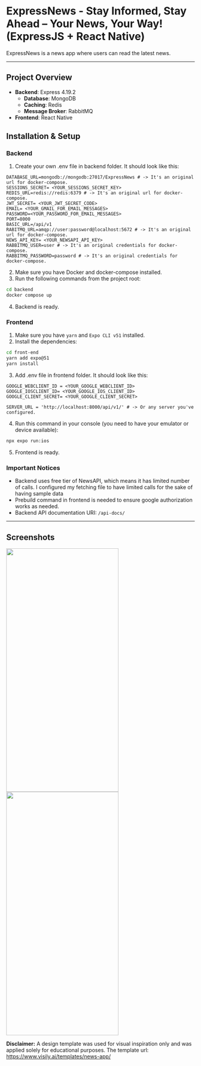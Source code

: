 # ExpressNews - Stay Informed, Stay Ahead – Your News, Your Way! (ExpressJS + React Native)

ExpressNews is a news app where users can read the latest news.

--- 

## Project Overview

- **Backend**: Express 4.19.2
    - **Database**: MongoDB
    - **Caching**: Redis
    - **Message Broker**: RabbitMQ
- **Frontend**: React Native

## Installation & Setup

### Backend

1. Create your own .env file in backend folder. It should look like this:
```env
DATABASE_URL=mongodb://mongodb:27017/ExpressNews # -> It's an original url for docker-compose.
SESSIONS_SECRET= <YOUR_SESSIONS_SECRET_KEY>
REDIS_URL=redis://redis:6379 # -> It's an original url for docker-compose.
JWT_SECRET= <YOUR_JWT_SECRET_CODE>
EMAIL= <YOUR_GMAIL_FOR_EMAIL_MESSAGES>
PASSWORD=<YOUR_PASSWORD_FOR_EMAIL_MESSAGES>
PORT=8000
BASIC_URL=/api/v1
RABITMQ_URL=amqp://user:password@localhost:5672 # -> It's an original url for docker-compose.
NEWS_API_KEY= <YOUR_NEWSAPI_API_KEY>
RABBITMQ_USER=user # -> It's an original credentials for docker-compose.
RABBITMQ_PASSWORD=password # -> It's an original credentials for docker-compose.
```
2. Make sure you have Docker and docker-compose installed.
3. Run the following commands from the project root:
  ```bash
  cd backend
  docker compose up
  ```
4. Backend is ready.

### Frontend

1. Make sure you have `yarn` and `Expo CLI v51` installed.
2. Install the dependencies:
  ```bash
  cd front-end
  yarn add expo@51
  yarn install
  ```
3. Add .env file in frontend folder. It should look like this:
```env
GOOGLE_WEBCLIENT_ID = <YOUR_GOOGLE_WEBCLIENT_ID>
GOOGLE_IOSCLIENT_ID= <YOUR_GOOGLE_IOS_CLIENT_ID>
GOOGLE_CLIENT_SECRET= <YOUR_GOOGLE_CLIENT_SECRET>

SERVER_URL = 'http://localhost:8000/api/v1/' # -> Or any server you've configured.
```
4. Run this command in your console (you need to have your emulator or device available):
```bash
npx expo run:ios
```
5. Frontend is ready.


### Important Notices

- Backend uses free tier of NewsAPI, which means it has limited number of calls. I configured my fetching file to have limited calls for the sake of having sample data
- Prebuild command in frontend is needed to ensure google authorization works as needed.
- Backend API documentation URI: `/api-docs/`
---

## Screenshots
<img src="https://github.com/user-attachments/assets/ac0ca71e-466a-4757-b17d-316a79d3eb58" width="300" height="650"/>
<img src="https://github.com/user-attachments/assets/64125a84-998c-4b71-9b17-d52bb87a109e" width="300" height="650" />

**Disclaimer:** A design template was used for visual inspiration only and was applied solely for educational purposes.
The template url: https://www.visily.ai/templates/news-app/
